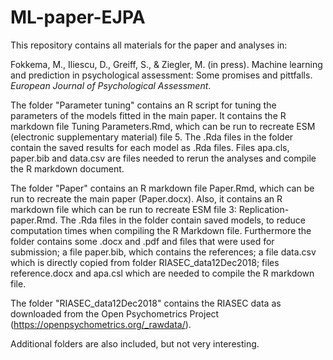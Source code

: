 # ML-paper-EJPA

This repository contains all materials for the paper and analyses in:

Fokkema, M., Iliescu, D., Greiff, S., & Ziegler, M. (in press). Machine learning and prediction in psychological assessment: Some promises and pittfalls. *European Journal of Psychological Assessment*.

The folder "Parameter tuning" contains an R script for tuning the parameters of the models fitted in the main paper. It contains the R markdown file Tuning Parameters.Rmd, which can be run to recreate ESM (electronic supplementary material) file 5. The .Rda files in the folder contain the saved results for each model as .Rda files. Files apa.cls, paper.bib and data.csv are files needed to rerun the analyses and compile the R markdown document.

The folder "Paper" contains an R markdown file Paper.Rmd, which can be run to recreate the main paper (Paper.docx). Also, it contains an R markdown file which can be run to recreate ESM file 3: Replication-paper.Rmd. The .Rda files in the folder contain saved models, to reduce computation times when compiling the R Markdown file. Furthermore the folder contains some .docx and .pdf and files that were used for submission; a file paper.bib, which contains the references; a file data.csv which is directly copied from folder RIASEC_data12Dec2018; files reference.docx and apa.csl which are needed to compile the R markdown file.

The folder "RIASEC_data12Dec2018" contains the RIASEC data as downloaded from the Open Psychometrics Project (https://openpsychometrics.org/_rawdata/). 

Additional folders are also included, but not very interesting.
